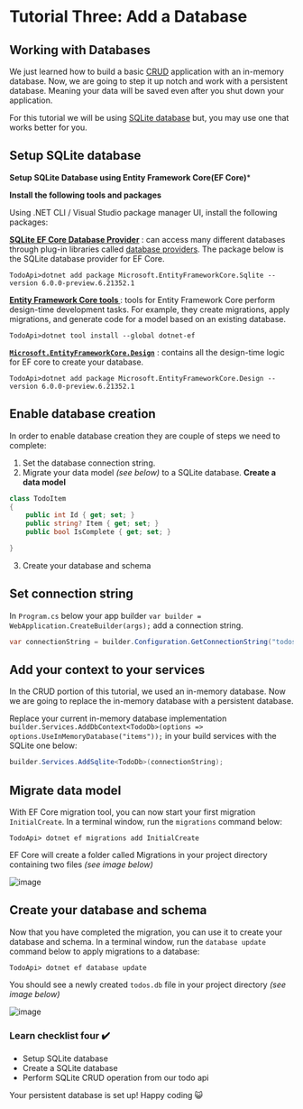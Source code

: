 # Tutorial Three: Add a Database

## Working with Databases

We just learned how to build a basic [CRUD](CRUD.md) application with an in-memory database. Now, we are going to step it up notch and work with a persistent database. Meaning your data will be saved even after you shut down your application.

 For this tutorial we will be using [SQLite database](https://www.sqlite.org/index.html) but, you may use one that works better for you.

## Setup SQLite database
**Setup SQLite Database using Entity Framework Core(EF Core)***

**Install the following tools and packages**

Using .NET CLI / Visual Studio package manager UI, install the following packages:

**[SQLite EF Core Database Provider](https://www.nuget.org/packages/Microsoft.EntityFrameworkCore.Sqlite/6.0.0-preview.5.21301.9)** : can access many different databases through plug-in libraries called [database providers](https://docs.microsoft.com/ef/core/providers/?tabs=dotnet-core-cli). The package below is the SQLite database provider for EF Core.

```console
TodoApi>dotnet add package Microsoft.EntityFrameworkCore.Sqlite --version 6.0.0-preview.6.21352.1
```

**[Entity Framework Core tools ](https://docs.microsoft.com/ef/core/cli/dotnet)**: tools for Entity Framework Core perform design-time development tasks. For example, they create migrations, apply migrations, and generate code for a model based on an existing database.

```console
TodoApi>dotnet tool install --global dotnet-ef
```

**[`Microsoft.EntityFrameworkCore.Design`](https://www.nuget.org/packages/Microsoft.EntityFrameworkCore.Design/6.0.0-preview.5.21301.9)** : contains all the design-time logic for EF core to create your database.

```console
TodoApi>dotnet add package Microsoft.EntityFrameworkCore.Design --version 6.0.0-preview.6.21352.1
```

## Enable database creation

In order to enable database creation they are couple of steps we need to complete:
1.  Set the database connection string.
2.  Migrate your data model *(see below)* to a SQLite database.
**Create a data model**
```cs
class TodoItem
{
    public int Id { get; set; }
    public string? Item { get; set; }
    public bool IsComplete { get; set; }

}
```
3. Create your database and schema


## Set connection string

In `Program.cs` below your app builder `var builder = WebApplication.CreateBuilder(args);` add a connection string.

```cs
var connectionString = builder.Configuration.GetConnectionString("todos") ?? "Data Source=todos.db";
```

## Add your context to your services

In the CRUD portion of this tutorial, we used an in-memory database. Now we are going to replace the in-memory database with a persistent database.

Replace your current in-memory database implementation `builder.Services.AddDbContext<TodoDb>(options => options.UseInMemoryDatabase("items"));` in your build services with the SQLite one below:

```cs
builder.Services.AddSqlite<TodoDb>(connectionString);
```
## Migrate data model

With EF Core migration tool, you can now start your first migration `InitialCreate`.  In a terminal window, run the `migrations` command below:

```console
TodoApi> dotnet ef migrations add InitialCreate
```

EF Core will create a folder called Migrations in your project directory containing two files *(see image below)*

![image](https://user-images.githubusercontent.com/2546640/128618497-8de76c16-cd38-48a8-9704-599c15d115f0.png)

## Create your database and schema
Now that you have completed the migration, you can use it to create your database and schema. In a terminal window, run the `database update` command below to apply migrations to a database:

```console
TodoApi> dotnet ef database update
```
You should see a newly created `todos.db` file in your project directory *(see image below)*

![image](https://user-images.githubusercontent.com/2546640/128619644-e35bce93-0a87-4367-8790-0d09e837ba97.png)

### Learn checklist four ✔️
- Setup SQLite database
- Create a SQLite database
- Perform SQLite CRUD operation from our todo api

Your persistent database is set up! Happy coding  😺

